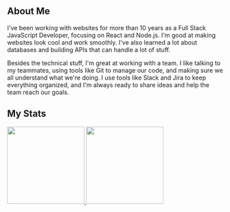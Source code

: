 ## About Me

I've been working with websites for more than 10 years as a Full Stack JavaScript Developer, focusing on React and Node.js. I'm good at making websites look cool and work smoothly. I've also learned a lot about databases and building APIs that can handle a lot of stuff.

Besides the technical stuff, I'm great at working with a team. I like talking to my teammates, using tools like Git to manage our code, and making sure we all understand what we're doing. I use tools like Slack and Jira to keep everything organized, and I'm always ready to share ideas and help the team reach our goals.

## My Stats

<p>
<a href="https://github.com/addisnwhitney">
  <img height="180em" src="https://github-readme-stats-eight-theta.vercel.app/api?username=smiledev1230&show_icons=true&theme=algolia&include_all_commits=true&count_private=true"/>
  <img height="180em" src="https://github-readme-stats-eight-theta.vercel.app/api/top-langs/?username=addisnwhitney&layout=compact&langs_count=8&theme=algolia"/>
</a>
</p>
